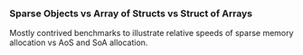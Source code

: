 ### Sparse Objects vs Array of Structs vs Struct of Arrays
Mostly contrived benchmarks to illustrate relative speeds of sparse memory allocation vs AoS and SoA allocation.
